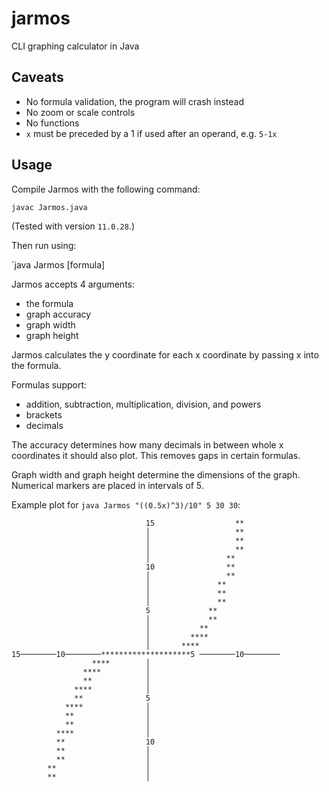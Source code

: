 # jarmos

CLI graphing calculator in Java

## Caveats

- No formula validation, the program will crash instead
- No zoom or scale controls
- No functions
- `x` must be preceded by a 1 if used after an operand, e.g. `5-1x`

## Usage

Compile Jarmos with the following command:

`javac Jarmos.java`

(Tested with version `11.0.28`.)

Then run using:

`java Jarmos [formula] <accuracy> <graph width> <graph height>

Jarmos accepts 4 arguments:

- the formula
- graph accuracy
- graph width
- graph height

Jarmos calculates the y coordinate for each x coordinate by passing x into the formula.

Formulas support:

- addition, subtraction, multiplication, division, and powers
- brackets
- decimals

The accuracy determines how many decimals in between whole x coordinates it should also plot. This removes gaps in certain formulas.

Graph width and graph height determine the dimensions of the graph. Numerical markers are placed in intervals of 5.

Example plot for `java Jarmos "((0.5x)^3)/10" 5 30 30`:

```
                              15                  **
                              │                   **
                              │                   **
                              │                   **
                              │                 **
                              10                **
                              │                 **
                              │               **
                              │               **
                              │               **
                              5             **
                              │             **
                              │           **
                              │         ****
                              │       ****
15────────10────────********************5 ────────10────────
                  ****        │
                ****          │
                **            │
              ****            │
              **              5
            ****              │
            **                │
            **                │
          ****                │
          **                  10
          **                  │
          **                  │
        **                    │
        **                    │
```

